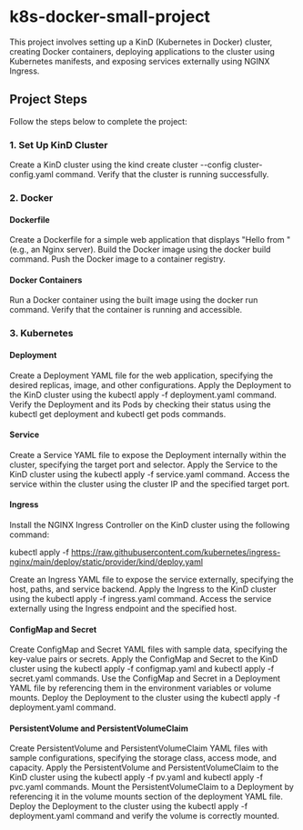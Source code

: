 # k8s-docker-small-project

This project involves setting up a KinD (Kubernetes in Docker) cluster, creating Docker containers, deploying applications to the cluster using Kubernetes manifests, and exposing services externally using NGINX Ingress.
## Project Steps

Follow the steps below to complete the project:
### 1. Set Up KinD Cluster

 Create a KinD cluster using the kind create cluster --config cluster-config.yaml command.
 Verify that the cluster is running successfully.

### 2. Docker
#### Dockerfile

 Create a Dockerfile for a simple web application that displays "Hello from <your-name>" (e.g., an Nginx server).
 Build the Docker image using the docker build command.
 Push the Docker image to a container registry.

#### Docker Containers

 Run a Docker container using the built image using the docker run command.
 Verify that the container is running and accessible.

### 3. Kubernetes
#### Deployment

 Create a Deployment YAML file for the web application, specifying the desired replicas, image, and other configurations.
 Apply the Deployment to the KinD cluster using the kubectl apply -f deployment.yaml command.
 Verify the Deployment and its Pods by checking their status using the kubectl get deployment and kubectl get pods commands.

#### Service

 Create a Service YAML file to expose the Deployment internally within the cluster, specifying the target port and selector.
 Apply the Service to the KinD cluster using the kubectl apply -f service.yaml command.
 Access the service within the cluster using the cluster IP and the specified target port.

#### Ingress

 Install the NGINX Ingress Controller on the KinD cluster using the following command:
    
 kubectl apply -f https://raw.githubusercontent.com/kubernetes/ingress-nginx/main/deploy/static/provider/kind/deploy.yaml

 Create an Ingress YAML file to expose the service externally, specifying the host, paths, and service backend.
 Apply the Ingress to the KinD cluster using the kubectl apply -f ingress.yaml command.
 Access the service externally using the Ingress endpoint and the specified host.

#### ConfigMap and Secret

 Create ConfigMap and Secret YAML files with sample data, specifying the key-value pairs or secrets.
 Apply the ConfigMap and Secret to the KinD cluster using the kubectl apply -f configmap.yaml and kubectl apply -f secret.yaml commands.
 Use the ConfigMap and Secret in a Deployment YAML file by referencing them in the environment variables or volume mounts.
 Deploy the Deployment to the cluster using the kubectl apply -f deployment.yaml command.

#### PersistentVolume and PersistentVolumeClaim

 Create PersistentVolume and PersistentVolumeClaim YAML files with sample configurations, specifying the storage class, access mode, and capacity.
 Apply the PersistentVolume and PersistentVolumeClaim to the KinD cluster using the kubectl apply -f pv.yaml and kubectl apply -f pvc.yaml commands.
 Mount the PersistentVolumeClaim to a Deployment by referencing it in the volume mounts section of the deployment YAML file.
 Deploy the Deployment to the cluster using the kubectl apply -f deployment.yaml command and verify the volume is correctly mounted.

